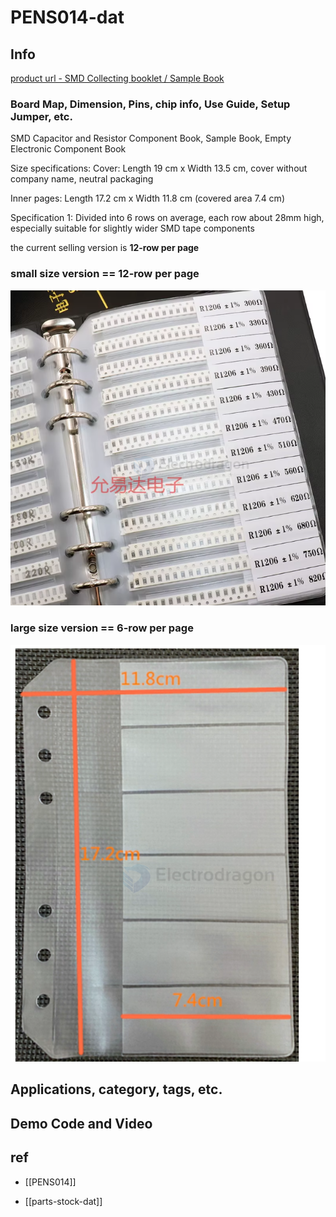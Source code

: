 
# PENS014-dat

## Info

[product url - SMD Collecting booklet / Sample Book](https://www.electrodragon.com/product/smd-collecting-booklet-sample-book/)

### Board Map, Dimension, Pins, chip info, Use Guide, Setup Jumper, etc.

SMD Capacitor and Resistor Component Book, Sample Book, Empty Electronic Component Book

Size specifications: Cover: Length 19 cm x Width 13.5 cm, cover without company name, neutral packaging 

Inner pages: Length 17.2 cm x Width 11.8 cm (covered area 7.4 cm) 

Specification 1: Divided into 6 rows on average, each row about 28mm high, especially suitable for slightly wider SMD tape components

the current selling version is **12-row per page**

### small size version == 12-row per page 

![](2025-08-20-17-01-37.png)


### large size version == 6-row per page 

![](2025-08-20-16-59-16.png)

## Applications, category, tags, etc. 

## Demo Code and Video

## ref 

- [[PENS014]] 

- [[parts-stock-dat]]
